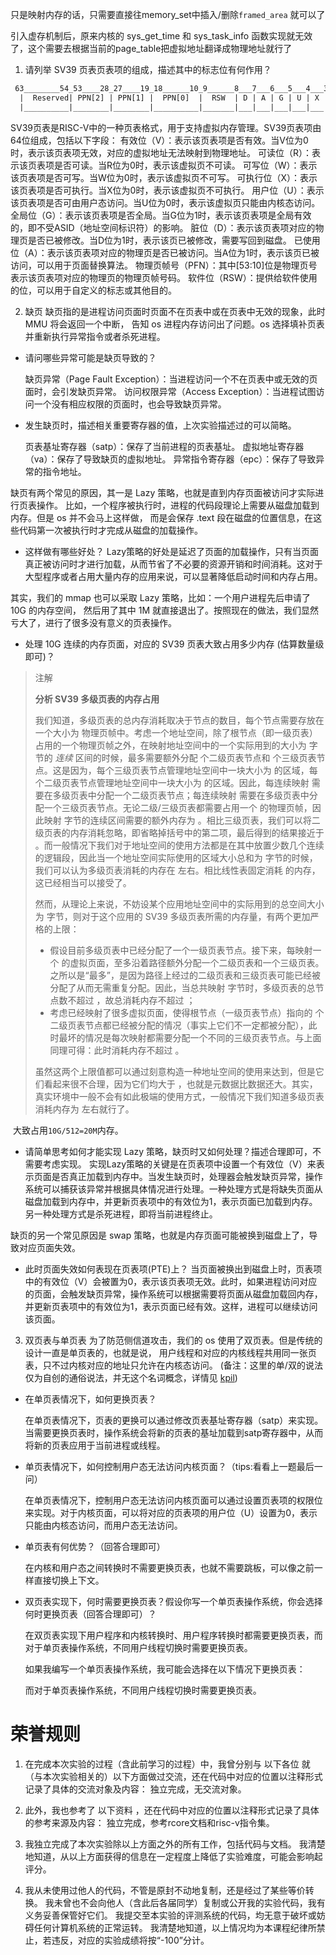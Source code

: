 只是映射内存的话，只需要直接往memory_set中插入/删除`framed_area` 就可以了

引入虚存机制后，原来内核的 sys_get_time 和 sys_task_info 函数实现就无效了，这个需要去根据当前的page_table把虚拟地址翻译成物理地址就行了



1. 请列举 SV39 页表页表项的组成，描述其中的标志位有何作用？
```tex
 63________54_53____28_27____19_18______10_9______8___7___6___5___4___3___2___1___0
  |  Reserved| PPN[2] | PPN[1] |  PPN[0]  |  RSW  | D | A | G | U | X | W | R | V |
  |__________|________|________|__________|_______|___|___|___|___|___|___|___|___|
```



SV39页表是RISC-V中的一种页表格式，用于支持虚拟内存管理。SV39页表项由64位组成，包括以下字段：
  有效位（V）：表示该页表项是否有效。当V位为0时，表示该页表项无效，对应的虚拟地址无法映射到物理地址。
  可读位（R）：表示该页表项是否可读。当R位为0时，表示该虚拟页不可读。
  可写位（W）：表示该页表项是否可写。当W位为0时，表示该虚拟页不可写。
  可执行位（X）：表示该页表项是否可执行。当X位为0时，表示该虚拟页不可执行。
  用户位（U）：表示该页表项是否可由用户态访问。当U位为0时，表示该虚拟页只能由内核态访问。
  全局位（G）：表示该页表项是否全局。当G位为1时，表示该页表项是全局有效的，即不受ASID（地址空间标识符）的影响。
  脏位（D）：表示该页表项对应的物理页是否已被修改。当D位为1时，表示该页已被修改，需要写回到磁盘。
  已使用位（A）：表示该页表项对应的物理页是否已被访问。当A位为1时，表示该页已被访问，可以用于页面替换算法。
  物理页帧号（PFN）：其中[53:10]位是物理页号 表示该页表项对应的物理页的物理页帧号码。
  软件位（RSW）：提供给软件使用的位，可以用于自定义的标志或其他目的。

2. 缺页
缺页指的是进程访问页面时页面不在页表中或在页表中无效的现象，此时 MMU 将会返回一个中断， 告知 os 进程内存访问出了问题。os 选择填补页表并重新执行异常指令或者杀死进程。

- 请问哪些异常可能是缺页导致的？

    缺页异常（Page Fault Exception）：当进程访问一个不在页表中或无效的页面时，会引发缺页异常。
    访问权限异常（Access Exception）：当进程试图访问一个没有相应权限的页面时，也会导致缺页异常。

- 发生缺页时，描述相关重要寄存器的值，上次实验描述过的可以简略。

    页表基址寄存器（satp）：保存了当前进程的页表基址。
    虚拟地址寄存器（va）：保存了导致缺页的虚拟地址。
    异常指令寄存器（epc）：保存了导致异常的指令地址。

缺页有两个常见的原因，其一是 Lazy 策略，也就是直到内存页面被访问才实际进行页表操作。 比如，一个程序被执行时，进程的代码段理论上需要从磁盘加载到内存。但是 os 并不会马上这样做， 而是会保存 .text 段在磁盘的位置信息，在这些代码第一次被执行时才完成从磁盘的加载操作。

- 这样做有哪些好处？
  Lazy策略的好处是延迟了页面的加载操作，只有当页面真正被访问时才进行加载，从而节省了不必要的资源开销和时间消耗。这对于大型程序或者占用大量内存的应用来说，可以显著降低启动时间和内存占用。

其实，我们的 mmap 也可以采取 Lazy 策略，比如：一个用户进程先后申请了 10G 的内存空间， 然后用了其中 1M 就直接退出了。按照现在的做法，我们显然亏大了，进行了很多没有意义的页表操作。

- 处理 10G 连续的内存页面，对应的 SV39 页表大致占用多少内存 (估算数量级即可)？
> 注解
>
> **分析 SV39 多级页表的内存占用**
>
> 我们知道，多级页表的总内存消耗取决于节点的数目，每个节点需要存放在一个大小为 物理页帧中。考虑一个地址空间，除了根节点（即一级页表）占用的一个物理页帧之外，在映射地址空间中的一个实际用到的大小为 字节的 *连续* 区间的时候，最多需要额外分配 个二级页表节点和 个三级页表节点。这是因为，每个三级页表节点管理地址空间中一块大小为 的区域，每个二级页表节点管理地址空间中一块大小为 的区域。因此，每连续映射 需要在多级页表中分配一个二级页表节点；每连续映射 需要在多级页表中分配一个三级页表节点。无论二级/三级页表都需要占用一个 的物理页帧，因此映射 字节的连续区间需要的额外内存为 。相比三级页表，我们可以将二级页表的内存消耗忽略，即省略掉括号中的第二项，最后得到的结果接近于 。而一般情况下我们对于地址空间的使用方法都是在其中放置少数几个连续的逻辑段，因此当一个地址空间实际使用的区域大小总和为 字节的时候，我们可以认为多级页表消耗的内存在 左右。相比线性表固定消耗 的内存，这已经相当可以接受了。
>
> 然而，从理论上来说，不妨设某个应用地址空间中的实际用到的总空间大小为 字节，则对于这个应用的 SV39 多级页表所需的内存量，有两个更加严格的上限：
>
> - 假设目前多级页表中已经分配了一个一级页表节点。接下来，每映射一个 的虚拟页面，至多沿着路径额外分配一个二级页表和一个三级页表。之所以是“最多”，是因为路径上经过的二级页表和三级页表可能已经被分配了从而无需重复分配。因此，当总共映射 字节时，多级页表的总节点数不超过 ，故总消耗内存不超过 ；
> - 考虑已经映射了很多虚拟页面，使得根节点（一级页表节点）指向的 个二级页表节点都已经被分配的情况（事实上它们不一定都被分配），此时最坏的情况是每次映射都需要分配一个不同的三级页表节点。与上面同理可得：此时消耗内存不超过 。
>
> 虽然这两个上限值都可以通过刻意构造一种地址空间的使用来达到，但是它们看起来很不合理，因为它们均大于 ，也就是元数据比数据还大。其实，真实环境中一般不会有如此极端的使用方式，一般情况下我们知道多级页表消耗内存为 左右就行了。


​	大致占用`10G/512=20M`内存。

- 请简单思考如何才能实现 Lazy 策略，缺页时又如何处理？描述合理即可，不需要考虑实现。
    实现Lazy策略的关键是在页表项中设置一个有效位（V）来表示页面是否真正加载到内存中。当发生缺页时，处理器会触发缺页异常，操作系统可以捕获该异常并根据具体情况进行处理。一种处理方式是将缺失页面从磁盘加载到内存中，并更新页表项中的有效位为1，表示页面已加载到内存。另一种处理方式是杀死进程，即将当前进程终止。

缺页的另一个常见原因是 swap 策略，也就是内存页面可能被换到磁盘上了，导致对应页面失效。

- 此时页面失效如何表现在页表项(PTE)上？
    当页面被换出到磁盘上时，页表项中的有效位（V）会被置为0，表示该页表项无效。此时，如果进程访问对应的页面，会触发缺页异常，操作系统可以根据需要将页面从磁盘加载回内存，并更新页表项中的有效位为1，表示页面已经有效。这样，进程可以继续访问该页面。

3. 双页表与单页表
为了防范侧信道攻击，我们的 os 使用了双页表。但是传统的设计一直是单页表的，也就是说， 用户线程和对应的内核线程共用同一张页表，只不过内核对应的地址只允许在内核态访问。 (备注：这里的单/双的说法仅为自创的通俗说法，并无这个名词概念，详情见 [kpil](https://en.wikipedia.org/wiki/Kernel_page-table_isolation))

- 在单页表情况下，如何更换页表？
  
  在单页表情况下，页表的更换可以通过修改页表基址寄存器（satp）来实现。当需要更换页表时，操作系统会将新的页表的基址加载到satp寄存器中，从而将新的页表应用于当前进程或线程。

- 单页表情况下，如何控制用户态无法访问内核页面？（tips:看看上一题最后一问）

  在单页表情况下，控制用户态无法访问内核页面可以通过设置页表项的权限位来实现。对于内核页面，可以将对应的页表项的用户位（U）设置为0，表示只能由内核态访问，而用户态无法访问。
- 单页表有何优势？（回答合理即可）

  在内核和用户态之间转换时不需要更换页表，也就不需要跳板，可以像之前一样直接切换上下文。


- 双页表实现下，何时需要更换页表？假设你写一个单页表操作系统，你会选择何时更换页表（回答合理即可）？

    在双页表实现下用户程序和内核转换时、用户程序转换时都需要更换页表，而对于单页表操作系统，不同用户线程切换时需要更换页表。

  如果我编写一个单页表操作系统，我可能会选择在以下情况下更换页表：

  而对于单页表操作系统，不同用户线程切换时需要更换页表。


# 荣誉规则

1. 在完成本次实验的过程（含此前学习的过程）中，我曾分别与 以下各位 就（与本次实验相关的）以下方面做过交流，还在代码中对应的位置以注释形式记录了具体的交流对象及内容：
   独立完成，无交流对象。

2. 此外，我也参考了 以下资料 ，还在代码中对应的位置以注释形式记录了具体的参考来源及内容：
   独立完成，参考rcore文档和risc-v指令集。

3. 我独立完成了本次实验除以上方面之外的所有工作，包括代码与文档。 我清楚地知道，从以上方面获得的信息在一定程度上降低了实验难度，可能会影响起评分。

4. 我从未使用过他人的代码，不管是原封不动地复制，还是经过了某些等价转换。 我未曾也不会向他人（含此后各届同学）复制或公开我的实验代码，我有义务妥善保管好它们。 我提交至本实验的评测系统的代码，均无意于破坏或妨碍任何计算机系统的正常运转。 我清楚地知道，以上情况均为本课程纪律所禁止，若违反，对应的实验成绩将按“-100”分计。